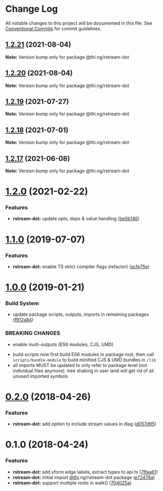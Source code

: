 # Change Log

All notable changes to this project will be documented in this file.
See [Conventional Commits](https://conventionalcommits.org) for commit guidelines.

## [1.2.21](https://github.com/thi-ng/umbrella/compare/@thi.ng/rstream-dot@1.2.20...@thi.ng/rstream-dot@1.2.21) (2021-08-04)

**Note:** Version bump only for package @thi.ng/rstream-dot





## [1.2.20](https://github.com/thi-ng/umbrella/compare/@thi.ng/rstream-dot@1.2.19...@thi.ng/rstream-dot@1.2.20) (2021-08-04)

**Note:** Version bump only for package @thi.ng/rstream-dot





## [1.2.19](https://github.com/thi-ng/umbrella/compare/@thi.ng/rstream-dot@1.2.18...@thi.ng/rstream-dot@1.2.19) (2021-07-27)

**Note:** Version bump only for package @thi.ng/rstream-dot





## [1.2.18](https://github.com/thi-ng/umbrella/compare/@thi.ng/rstream-dot@1.2.17...@thi.ng/rstream-dot@1.2.18) (2021-07-01)

**Note:** Version bump only for package @thi.ng/rstream-dot





## [1.2.17](https://github.com/thi-ng/umbrella/compare/@thi.ng/rstream-dot@1.2.16...@thi.ng/rstream-dot@1.2.17) (2021-06-08)

**Note:** Version bump only for package @thi.ng/rstream-dot





# [1.2.0](https://github.com/thi-ng/umbrella/compare/@thi.ng/rstream-dot@1.1.59...@thi.ng/rstream-dot@1.2.0) (2021-02-22)


### Features

* **rstream-dot:** update opts, deps & value handling ([be0b146](https://github.com/thi-ng/umbrella/commit/be0b146b2daeeff560f704bc5771ce5390e2ecf3))





# [1.1.0](https://github.com/thi-ng/umbrella/compare/@thi.ng/rstream-dot@1.0.26...@thi.ng/rstream-dot@1.1.0) (2019-07-07)

### Features

* **rstream-dot:** enable TS strict compiler flags (refactor) ([acfe75e](https://github.com/thi-ng/umbrella/commit/acfe75e))

# [1.0.0](https://github.com/thi-ng/umbrella/compare/@thi.ng/rstream-dot@0.2.64...@thi.ng/rstream-dot@1.0.0) (2019-01-21)

### Build System

* update package scripts, outputs, imports in remaining packages ([f912a84](https://github.com/thi-ng/umbrella/commit/f912a84))

### BREAKING CHANGES

* enable multi-outputs (ES6 modules, CJS, UMD)

- build scripts now first build ES6 modules in package root, then call
  `scripts/bundle-module` to build minified CJS & UMD bundles in `/lib`
- all imports MUST be updated to only refer to package level
  (not individual files anymore). tree shaking in user land will get rid of
  all unused imported symbols

<a name="0.2.0"></a>
# [0.2.0](https://github.com/thi-ng/umbrella/compare/@thi.ng/rstream-dot@0.1.2...@thi.ng/rstream-dot@0.2.0) (2018-04-26)

### Features

* **rstream-dot:** add option to include stream values in diag ([d057d95](https://github.com/thi-ng/umbrella/commit/d057d95))

<a name="0.1.0"></a>
# 0.1.0 (2018-04-24)

### Features

* **rstream-dot:** add xform edge labels, extract types to api.ts ([7ffaa61](https://github.com/thi-ng/umbrella/commit/7ffaa61))
* **rstream-dot:** initial import [@thi](https://github.com/thi).ng/rstream-dot package ([e72478a](https://github.com/thi-ng/umbrella/commit/e72478a))
* **rstream-dot:** support multiple roots in walk() ([704025a](https://github.com/thi-ng/umbrella/commit/704025a))
